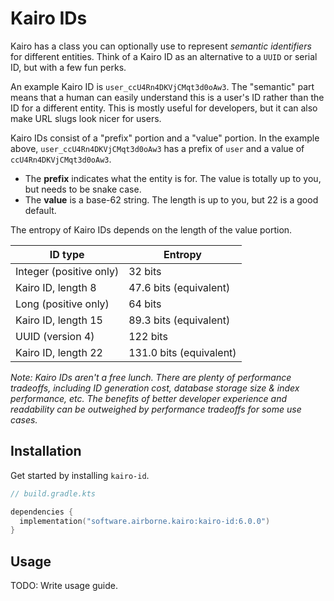 # Kairo IDs

Kairo has a class you can optionally use to represent _semantic identifiers_ for different entities.
Think of a Kairo ID as an alternative to a `UUID` or serial ID, but with a few fun perks.

An example Kairo ID is `user_ccU4Rn4DKVjCMqt3d0oAw3`.
The "semantic" part means that a human can easily understand this is a user's ID
rather than the ID for a different entity.
This is mostly useful for developers, but it can also make URL slugs look nicer for users.

Kairo IDs consist of a "prefix" portion and a "value" portion.
In the example above, `user_ccU4Rn4DKVjCMqt3d0oAw3` has a prefix of `user`
and a value of `ccU4Rn4DKVjCMqt3d0oAw3`.

- The **prefix** indicates what the entity is for.
  The value is totally up to you, but needs to be snake case.
- The **value** is a base-62 string.
  The length is up to you, but 22 is a good default.

The entropy of Kairo IDs depends on the length of the value portion.

| ID type                 | Entropy                 |
|-------------------------|-------------------------|
| Integer (positive only) | 32 bits                 |
| Kairo ID, length 8      | 47.6 bits (equivalent)  |
| Long (positive only)    | 64 bits                 |
| Kairo ID, length 15     | 89.3 bits (equivalent)  |
| UUID (version 4)        | 122 bits                |
| Kairo ID, length 22     | 131.0 bits (equivalent) |

_Note: Kairo IDs aren't a free lunch.
There are plenty of performance tradeoffs,
including ID generation cost, database storage size & index performance, etc.
The benefits of better developer experience and readability
can be outweighed by performance tradeoffs for some use cases._

## Installation

Get started by installing `kairo-id`.

```kotlin
// build.gradle.kts

dependencies {
  implementation("software.airborne.kairo:kairo-id:6.0.0")
}
```

## Usage

TODO: Write usage guide.
